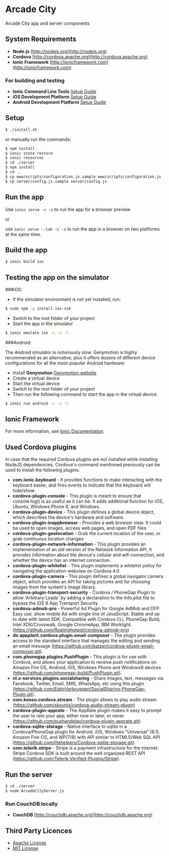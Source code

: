 
# Arcade City
Arcade City app and server components

## System Requirements
* **Node.js** [http://nodejs.org](http://nodejs.org)
* **Cordova** [http://cordova.apache.org](http://cordova.apache.org)
* **Ionic Framework** [http://ionicframework.com](http://ionicframework.com)

### For building and testing
* **Ionic Command Line Tools** [Setup Guide](https://www.npmjs.com/package/ionic)
* **iOS Development Platform** [Setup Guide](http://cordova.apache.org/docs/en/5.1.1/guide/platforms/ios/index.html)
* **Android Development Platform** [Setup Guide](http://cordova.apache.org/docs/en/5.1.1/guide/platforms/android/index.html)

 
## Setup
```bash
$ ./install.sh
```
or manually run the commands:


```bash
$ npm install
$ ionic state restore
$ ionic resources
$ cd ./server
$ npm install
$ cd ..
$ cp www/scripts/configuration.js.sample www/scripts/configuration.js
$ cp server/config.js.sample server/config.js
```

## Run the app
Use `ionic serve -c -s` to run the app for a browser preview

or

use `ionic serve --lab -c -s` to run the app in a browser on two platforms at the same time.

## Build the app

```bash
$ ionic build ios
```

## Testing the app on the simulator
###iOS:

* If the simulator environment is not yet installed, run:

```bash
$ sudo npm -g install ios-sim
```

* Switch to the root folder of your project
* Start the app in the simulator

```bash
$ ionic emulate ios -c -s -l
```

###Android:

The Android simulator is notoriously slow.  Genymotion is highly recommended as an alternative, plus it offers dozens of different device configurations for all the most-popular Android hardware:

* Install **Genymotion** [Genymotion website](https://www.genymotion.com)
* Create a virtual device
* Start the virtual device
* Switch to the root folder of your project
* Then run the following command to start the app in the virtual device:

```bash
$ ionic run android -c -s -l
```


## Ionic Framework
For more information, see [Ionic Documentation](http://ionicframework.com/docs/).

## Used Cordova plugins
In case that the required Cordova plugins are not installed while installing NodeJS dependencies, Cordova's command mentioned previously can be used to install the following plugins:

* **com.ionic.keyboard** - It provides functions to make interacting with the keyboard easier, and fires events to indicate that the keyboard will hide/show.
* **cordova-plugin-console** - This plugin is meant to ensure that console.log() is as useful as it can be. It adds additional function for iOS, Ubuntu, Windows Phone 8, and Windows.
* **cordova-plugin-device** - This plugin defines a global device object, which describes the device's hardware and software.
* **cordova-plugin-inappbrowser** - Provides a web browser view. It could be used to open images, access web pages, and open PDF files.
* **cordova-plugin-geolocation** - Grab the current location of the user, or grab continuous location changes
* **cordova-plugin-network-information** - This plugin provides an implementation of an old version of the Network Information API. It provides information about the device's cellular and wifi connection, and whether the device has an internet connection.
* **cordova-plugin-whitelist** - This plugin implements a whitelist policy for navigating the application webview on Cordova 4.0
* **cordova-plugin-camera** - This plugin defines a global navigator.camera object, which provides an API for taking pictures and for choosing images from the system's image library.
* **cordova-plugin-transport-security** - Cordova / PhoneGap Plugin to allow 'Arbitrary Loads' by adding a declaration to the Info.plist file to bypass the iOS 9 App Transport Security
* **cordova-admob-pro** - Powerful Ad Plugin for Google AdMob and DFP. Easy use, show mobile Ad with single line of JavaScript. Stable and up to date with latest SDK. Compatible with Cordova CLI, PhoneGap Build, Intel XDK/Crosswalk, Google ChromeApp, IBM Worklight. (https://github.com/floatinghotpot/cordova-admob-pro)
* **de.appplant.cordova.plugin.email-composer** - The plugin provides access to the standard interface that manages the editing and sending an email message (https://github.com/katzer/cordova-plugin-email-composer.git).
* **com.phonegap.plugins.PushPlugin** - This plugin is for use with Cordova, and allows your application to receive push notifications on Amazon Fire OS, Android, iOS, Windows Phone and Windows8 devices (https://github.com/phonegap-build/PushPlugin.git).
* **nl.x-services.plugins.socialsharing** - Share images, text, messages via Facebook, Twitter, Email, SMS, WhatsApp, etc using this plugin (https://github.com/EddyVerbruggen/SocialSharing-PhoneGap-Plugin.git).
* **com.keosu.cordova.stream** - The plugin allows to play audio stream (https://github.com/skounis/cordova-audio-stream-plugin)
* **cordova-plugin-apprate** - The AppRate plugin makes it easy to prompt the user to rate your app, either now or later, or never (https://github.com/pushandplay/cordova-plugin-apprate.git).
* **cordova-sqlite-storage** - Native interface to sqlite in a Cordova/PhoneGap plugin for Android, iOS, Windows "Universal" (8.1), Amazon Fire-OS, and WP(7/8) with API similar to HTML5/Web SQL API (https://github.com/litehelpers/Cordova-sqlite-storage.git).
* **com.telerik.stripe** - Stripe is a payment infrastructure for the internet. Stripe Cordova SDK is built around the well organized REST API (https://github.com/Telerik-Verified-Plugins/Stripe).

## Run the server
```bash
$ cd ./server
$ node ArcadeCityServer.js
```
### Run CouchDB locally
* **CouchDB** [http://couchdb.apache.org](http://couchdb.apache.org)

## Third Party Licences
* [Apache License](http://www.apache.org/licenses/)
* [MIT License](https://opensource.org/licenses/MIT)
